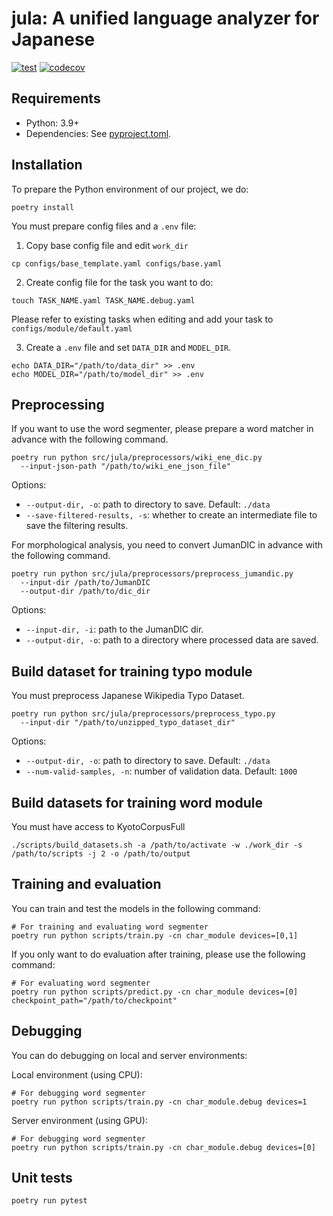 # jula: A unified language analyzer for Japanese

[![test](https://github.com/ku-nlp/jula/actions/workflows/test.yml/badge.svg)](https://github.com/ku-nlp/jula/actions/workflows/test.yml)
[![codecov](https://codecov.io/gh/ku-nlp/jula/branch/main/graph/badge.svg?token=A9FWWPLITO)](https://codecov.io/gh/ku-nlp/jula)

## Requirements

- Python: 3.9+
- Dependencies: See [pyproject.toml](./pyproject.toml).

## Installation

To prepare the Python environment of our project, we do:
```shell
poetry install
```

You must prepare config files and a `.env` file:
1. Copy base config file and edit `work_dir`
```shell
cp configs/base_template.yaml configs/base.yaml
```
2. Create config file for the task you want to do:
```shell
touch TASK_NAME.yaml TASK_NAME.debug.yaml
```
Please refer to existing tasks when editing and add your task to `configs/module/default.yaml`

3. Create a `.env` file and set `DATA_DIR` and `MODEL_DIR`.
```shell
echo DATA_DIR="/path/to/data_dir" >> .env
echo MODEL_DIR="/path/to/model_dir" >> .env
```

## Preprocessing
If you want to use the word segmenter, please prepare a word matcher in advance with the following command.
```shell
poetry run python src/jula/preprocessors/wiki_ene_dic.py
  --input-json-path "/path/to/wiki_ene_json_file"
```
Options:
- `--output-dir, -o`: path to directory to save. Default: `./data`
- `--save-filtered-results, -s`: whether to create an intermediate file to save the filtering results.

For morphological analysis, you need to convert JumanDIC in advance with the following command.
```shell
poetry run python src/jula/preprocessors/preprocess_jumandic.py
  --input-dir /path/to/JumanDIC
  --output-dir /path/to/dic_dir
```
Options:
- `--input-dir, -i`: path to the JumanDIC dir.
- `--output-dir, -o`: path to a directory where processed data are saved.

## Build dataset for training typo module
You must preprocess Japanese Wikipedia Typo Dataset.
```shell
poetry run python src/jula/preprocessors/preprocess_typo.py
  --input-dir "/path/to/unzipped_typo_dataset_dir"
```
Options:
- `--output-dir, -o`: path to directory to save. Default: `./data`
- `--num-valid-samples, -n`: number of validation data. Default: `1000`

## Build datasets for training word module
You must have access to KyotoCorpusFull
```shell
./scripts/build_datasets.sh -a /path/to/activate -w ./work_dir -s /path/to/scripts -j 2 -o /path/to/output
```

## Training and evaluation
You can train and test the models in the following command:
```shell
# For training and evaluating word segmenter
poetry run python scripts/train.py -cn char_module devices=[0,1]
```

If you only want to do evaluation after training, please use the following command:
```shell
# For evaluating word segmenter
poetry run python scripts/predict.py -cn char_module devices=[0] checkpoint_path="/path/to/checkpoint"
```

## Debugging
You can do debugging on local and server environments:

Local environment (using CPU):
```shell
# For debugging word segmenter
poetry run python scripts/train.py -cn char_module.debug devices=1
```
Server environment (using GPU):
```shell
# For debugging word segmenter
poetry run python scripts/train.py -cn char_module.debug devices=[0]
```

## Unit tests

```shell
poetry run pytest
```
